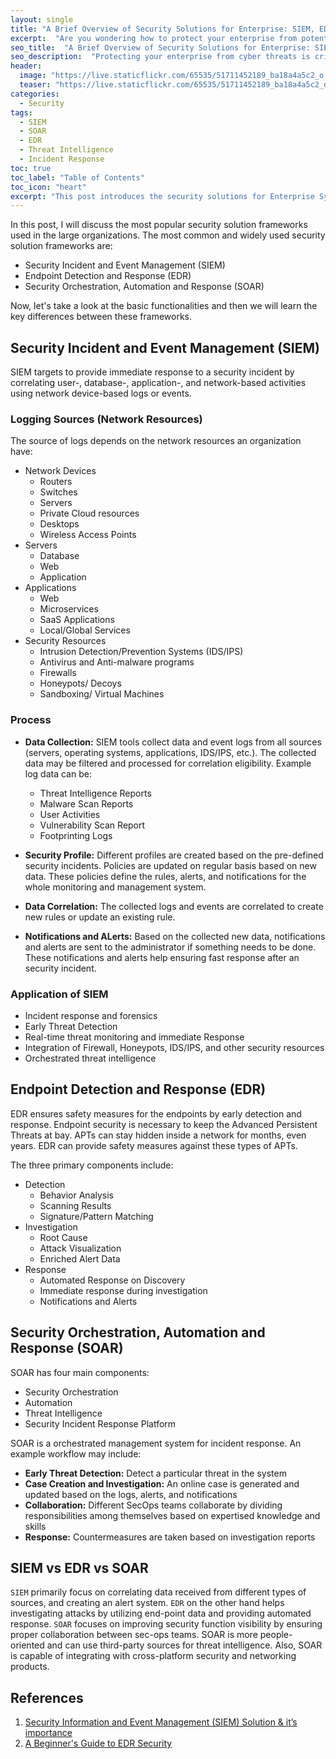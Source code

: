 ```yaml
---
layout: single
title: "A Brief Overview of Security Solutions for Enterprise: SIEM, EDR, SOAR"
excerpt:  "Are you wondering how to protect your enterprise from potential cyber-attacks? In this post, I will provide you with a brief overview of the top security solutions available for enterprises including SIEM, EDR, and SOAR."
seo_title:  "A Brief Overview of Security Solutions for Enterprise: SIEM, EDR, SOAR"
seo_description:  "Protecting your enterprise from cyber threats is critical. Learn about the top security solutions for enterprises including SIEM, EDR, and SOAR to keep your business safe."
header:
  image: "https://live.staticflickr.com/65535/51711452189_ba18a4a5c2_o.png"
  teaser: "https://live.staticflickr.com/65535/51711452189_ba18a4a5c2_o.png"
categories:
  - Security
tags:
  - SIEM
  - SOAR
  - EDR
  - Threat Intelligence
  - Incident Response
toc: true
toc_label: "Table of Contents"
toc_icon: "heart"
excerpt: "This post introduces the security solutions for Enterprise Systems. I discuss the basic functionalities and key differences among SIEM, EDR, and SOAR."
---
```


In this post, I will discuss the most popular security solution frameworks used in the large organizations. The most common and widely used security solution frameworks are:
- Security Incident and Event Management (SIEM)
- Endpoint Detection and Response (EDR) 
- Security Orchestration, Automation and Response (SOAR)

Now, let's take a look at the basic functionalities and then we will learn the key differences between these frameworks.

## Security Incident and Event Management (SIEM)
SIEM targets to provide immediate response to a security incident by correlating user-, database-, application-, and network-based activities using network device-based logs or events.

### Logging Sources (Network Resources)
The source of logs depends on the network resources an organization have:

* Network Devices
	* Routers
	* Switches
	* Servers
	* Private Cloud resources
	* Desktops
	* Wireless Access Points
* Servers
	* Database
	* Web
	* Application
* Applications
	* Web
	* Microservices
	* SaaS Applications
	* Local/Global Services
* Security Resources
	* Intrusion Detection/Prevention Systems (IDS/IPS)
	* Antivirus and Anti-malware programs
	* Firewalls
	* Honeypots/ Decoys
	* Sandboxing/ Virtual Machines


### Process
* **Data Collection:** SIEM tools collect data and event logs from all sources (servers, operating systems, applications, IDS/IPS, etc.). The collected data may be filtered and processed for correlation eligibility. Example log data can be:
	* Threat Intelligence Reports
	* Malware Scan Reports
	* User Activities
	* Vulnerability Scan Report
	* Footprinting Logs

* **Security Profile:** Different profiles are created based on the pre-defined security incidents. Policies are updated on regular basis based on new data. These policies define the rules, alerts, and notifications for the whole monitoring and management system.

* **Data Correlation:** The collected logs and events are correlated to create new rules or update an existing rule.

* **Notifications and ALerts:** Based on the collected new data, notifications and alerts are sent to the administrator if something needs to be done. These notifications and alerts help ensuring fast response after an security incident. 

### Application of SIEM
* Incident response and forensics
* Early Threat Detection
* Real-time threat monitoring and immediate Response
* Integration of Firewall, Honeypots, IDS/IPS, and other security resources
* Orchestrated threat intelligence 



## Endpoint Detection and Response (EDR) 
EDR ensures safety measures for the endpoints by early detection and response. Endpoint security is necessary to keep the Advanced Persistent Threats at bay. APTs can stay hidden inside a network for months, even years. EDR can provide safety measures against these types of APTs.

The three primary components include:
* Detection
	* Behavior Analysis
	* Scanning Results
	* Signature/Pattern Matching
* Investigation
	* Root Cause
	* Attack Visualization
	* Enriched Alert Data
* Response
	* Automated Response on Discovery
	* Immediate response during investigation
	* Notifications and Alerts


## Security Orchestration, Automation and Response (SOAR)

SOAR has four main components:
* Security Orchestration 
* Automation
* Threat Intelligence
* Security Incident Response Platform

SOAR is a orchestrated management system for incident response. An example workflow may include:
* **Early Threat Detection:** Detect a particular threat in the system
* **Case Creation and Investigation:** An online case is generated and updated based on the logs, alerts, and notifications
* **Collaboration:** Different SecOps teams collaborate by dividing responsibilities among themselves based on expertised knowledge and skills
* **Response:** Countermeasures are taken based on investigation reports


## SIEM vs EDR vs SOAR
`SIEM` primarily focus on correlating data received from different types of sources, and creating an alert system. `EDR` on the other hand helps investigating attacks by utilizing end-point data and providing automated response. `SOAR` focuses on improving security function visibility by ensuring proper collaboration between sec-ops teams. SOAR is more people-oriented and can use third-party sources for threat intelligence. Also, SOAR is capable of integrating with cross-platform security and networking products.

## References
1. [Security Information and Event Management (SIEM) Solution & it’s importance](https://layots.com/security-information-and-event-management-siem-solution-its-importance/)
2. [A Beginner's Guide to EDR Security](https://www.fool.com/the-blueprint/edr/)
<!--stackedit_data:
eyJoaXN0b3J5IjpbLTc3NDIwNDM5Miw2MjQ4MTI5MThdfQ==
-->